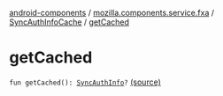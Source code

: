 [android-components](../../index.md) / [mozilla.components.service.fxa](../index.md) / [SyncAuthInfoCache](index.md) / [getCached](./get-cached.md)

# getCached

`fun getCached(): `[`SyncAuthInfo`](../../mozilla.components.concept.sync/-sync-auth-info/index.md)`?` [(source)](https://github.com/mozilla-mobile/android-components/blob/master/components/service/firefox-accounts/src/main/java/mozilla/components/service/fxa/SyncAuthInfoCache.kt#L31)